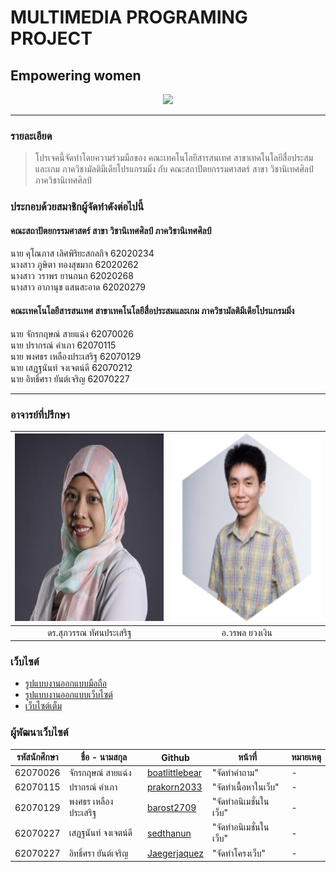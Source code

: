 # MULTIMEDIA PROGRAMING PROJECT
## Empowering women

<p align="center">
  <img src="https://d3i6fh83elv35t.cloudfront.net/newshour/app/uploads/2014/03/We_Can_Do_It.jpg" />
</p>

<hr>

### รายละเอียด

> โปรเจคนี้จัดทำโดยความร่วมมือของ คณะเทคโนโลยีสารสนเทศ สาขาเทคโนโลยีสื่อประสมและเกม ภาควิชามัลติมีเดียโปรแกรมมิ่ง  กับ คณะสถาปัตยกรรมศาสตร์ สาขา วิชานิเทศศิลป์ ภาควิชานิเทศศิลป์ 

### ประกอบด้วยสมาชิกผู้จัดทำดังต่อไปนี้

#### คณะสถาปัตยกรรมศาสตร์ สาขา วิชานิเทศศิลป์ ภาควิชานิเทศศิลป์ 

นาย คุโณภาส เลิศพิริยะสกลกิจ 62020234<br />
นางสาว ภูษิตา ทองสุขมาก 62020262<br />
นางสาว วราพร ยานกนก 62020268<br />
นางสาว อาภานุช แสนสะอาด 62020279 <br />

#### คณะเทคโนโลยีสารสนเทศ สาขาเทคโนโลยีสื่อประสมและเกม ภาควิชามัลติมีเดียโปรแกรมมิ่ง

นาย จักรกฤษณ์ สายแฉ่ง 62070026<br />
นาย ปรากรณ์ คำเภา  62070115 <br />
นาย พงศธร เหลืองประเสริฐ 62070129<br />
นาย เสฏฐนันท์ จงเจตน์ดี 62070212<br />
นาย อิทธิ์ศรา ยันต์เจริญ 62070227<br />

<hr>

### อาจารย์ที่ปรึกษา
| <img src="static\advisor\Supawan-300x300.jpg" width="300px" height="300px"> | <img src="static\advisor\105-200x200.png" width="300px" height="300px"> |
|:-:|:-:|
|ดร.สุภวรรณ ทัศนประเสริฐ|อ.วรพล ยวงเงิน|

### เว็บไซต์
- [รูปแบบงานออกแบบมือถือ](https://www.figma.com/file/cpCM3glRcgI9RyuzMWNqe0/empowered-women?node-id=537%3A108)
- [รูปแบบงานออกแบบเว็บไซต์](https://www.figma.com/file/cpCM3glRcgI9RyuzMWNqe0/empowered-women?node-id=0%3A1)
- [เว็บไซต์เต็ม](https://empowered-women.netlify.app/)

### ผู้พัฒนาเว็บไซต์
|รหัสนักศึกษา| ชื่อ - นามสกุล | Github | หน้าที่ | หมายเหตุ |
|--|--|--|--|--|
| 62070026 | จักรกฤษณ์ สายแฉ่ง | [boatlittlebear](https://github.com/boatlittlebear) | "จัดทำคำถาม" | - |
| 62070115 | ปรากรณ์ คำเภา | [prakorn2033](https://github.com/Prakorn2033) | "จัดทำเนื้อหาในเว็บ" | - |
| 62070129 | พงศธร เหลืองประเสริฐ |[barost2709](https://github.com/barost2709) | "จัดทำอนิเมชั่นในเว็บ" | - |
| 62070227 | เสฏฐนันท์ จงเจตน์ดี | [sedthanun](https://github.com/sedthanun) | "จัดทำอนิเมชั่นในเว็บ" | - |
| 62070227 | อิทธิ์ศรา ยันต์เจริญ | [Jaegerjaquez](https://github.com/imlanzelotx) | "จัดทำโครงเว็บ" | - |



